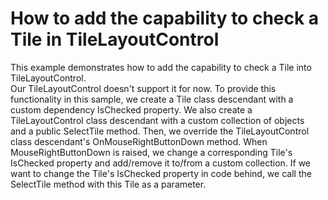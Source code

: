 # How to add the capability to check a Tile in TileLayoutControl


This example demonstrates how to add the capability to check a Tile into TileLayoutControl.<br />Our TileLayoutControl doesn't support it for now. To provide this functionality in this sample, we create a Tile class descendant with a custom dependency IsChecked property. We also create a TileLayoutControl class descendant with a custom collection of objects and a public SelectTile method. Then, we override the TileLayoutControl class descendant's OnMouseRightButtonDown method. When MouseRightButtonDown is raised, we change a corresponding Tile's IsChecked property and add/remove it to/from a custom collection. If we want to change the Tile's IsChecked property in code behind, we call the SelectTile method with this Tile as a parameter.

<br/>


